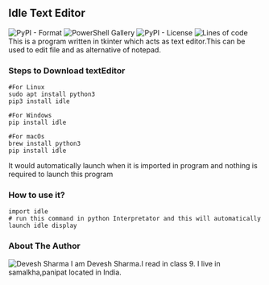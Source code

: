 ## Idle Text Editor
![PyPI - Format](https://img.shields.io/pypi/format/idle?style=for-the-badge)
![PowerShell Gallery](https://img.shields.io/powershellgallery/p/DNS.1.1.1.1?style=for-the-badge)
![PyPI - License](https://img.shields.io/pypi/l/idle?style=for-the-badge)
![Lines of code](https://img.shields.io/tokei/lines/github/devesh01032008/idle?style=for-the-badge)
This is a program written in tkinter which acts as text editor.This can be used to edit file and as alternative of notepad.

### Steps to Download textEditor
```
#For Linux
sudo apt install python3
pip3 install idle

#For Windows
pip install idle

#For macOs
brew install python3
pip install idle
```
It would automatically launch when it is imported in program and nothing is required to launch this program
### How to use it?
```
import idle
# run this command in python Interpretator and this will automatically launch idle display
```

### About The Author
![Devesh Sharma](img/devesh.jpeg)
I am Devesh Sharma.I read in class 9. I live in samalkha,panipat located in India.
